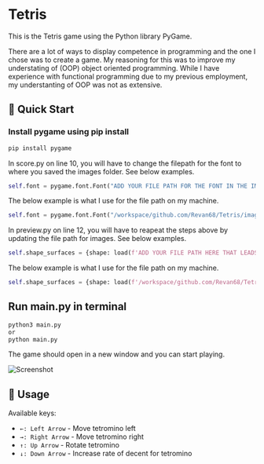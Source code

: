 # Tetris
This is the Tetris game using the Python library PyGame.

There are a lot of ways to display competence in programming and the one I chose was to create a game. My reasoning for this was to improve my understating of (OOP) object oriented programming. While I have experience with functional programming due to my previous employment, my understanting of OOP was not as extensive.

## 🚀 Quick Start

### Install pygame using pip install

```bash
pip install pygame
```
In score.py on line 10, you will have to change the filepath for the font to where you saved the images folder. See below examples.

```python
self.font = pygame.font.Font("ADD YOUR FILE PATH FOR THE FONT IN THE IMAGES FOLDER TITLED pixel-operator.ttf", 30)
```
The below example is what I use for the file path on my machine.

```python
self.font = pygame.font.Font("/workspace/github.com/Revan68/Tetris/images/pixel-operator.ttf", 30)
```
In preview.py on line 12, you will have to reapeat the steps above by updating the file path for images. See below examples.

```python
self.shape_surfaces = {shape: load(f'ADD YOUR FILE PATH HERE THAT LEADS TO IMAGES/images/{shape}.png').convert_alpha() for shape in tetrominos.keys()}
```
The below example is what I use for the file path on my machine.

```python
self.shape_surfaces = {shape: load(f'/workspace/github.com/Revan68/Tetris/images/{shape}.png').convert_alpha() for shape in tetrominos.keys()}
```

## Run main.py in terminal

```bash
python3 main.py
or
python main.py
```
The game should open in a new window and you can start playing.

![Screenshot](https://github.com/Revan68/Tetris/blob/main/images/Screenshot%202024-03-28%20072851.png?raw=true)

## 📖 Usage

Available keys:

* `←: Left Arrow` - Move tetromino left
* `→: Right Arrow` - Move tetromino right
* `↑: Up Arrow` - Rotate tetromino
* `↓: Down Arrow` - Increase rate of decent for tetromino